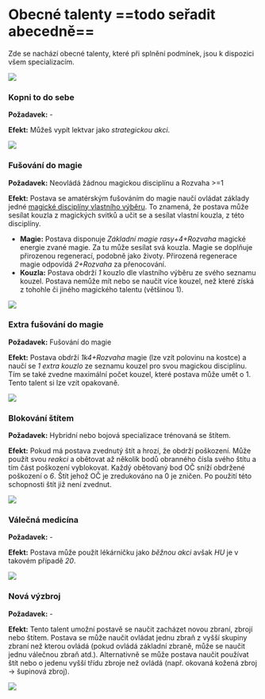 # Obecné talenty ==todo seřadit abecedně==

Zde se nachází obecné talenty, které při splnění podmínek, jsou k dispozici všem specializacím.

<img src="/assets/sep_line.png"/>

### Kopni to do sebe

**Požadavek:** -

**Efekt:** Můžeš vypít lektvar jako *strategickou akci*.

<img src="/assets/sep_line.png"/>

### Fušování do magie

**Požadavek:** Neovládá žádnou magickou disciplínu a Rozvaha >=1

**Efekt:** Postava se amatérským fušováním do magie naučí ovládat základy jedné [magické disciplíny vlastního výběru](https://pravidla.tkds.cz/Zasazen%C3%AD%20%28%C5%BD%C3%A1nry%29/Star%C3%BD%20sv%C4%9Bt%20%28Fantasy%29/magic/#magicke-esence-discipliny-a-seznamy-kouzel). To znamená, že postava může sesílat kouzla z magických svitků a učit se a sesílat vlastní kouzla, z této disciplíny.

- **Magie:** Postava disponuje *Základní magie rasy+4+Rozvaha* magické energie zvané magie. Za tu může sesílat svá kouzla. Magie se doplňuje přirozenou regenerací, podobně jako životy. Přirozená regenerace magie odpovídá *2+Rozvaha* za přenocování.
- **Kouzla:** Postava obdrží *1* kouzlo dle vlastního výběru ze svého seznamu kouzel. Postava nemůže mít nebo se naučit více kouzel, než které získá z tohohle či jiného magického talentu (většinou 1).

<img src="/assets/sep_line.png"/>

### Extra fušování do magie

**Požadavek:** Fušování do magie

**Efekt:** Postava obdrží *1k4+Rozvaha* magie (lze vzít polovinu na kostce) a naučí se *1 extra kouzlo* ze seznamu kouzel pro svou magickou disciplínu. Tím se také zvedne maximální počet kouzel, které postava může umět o 1. Tento talent si lze vzít opakovaně.

<img src="/assets/sep_line.png"/>

### Blokování štítem

**Požadavek:** Hybridní nebo bojová specializace trénovaná se štítem.

**Efekt:** Pokud má postava zvednutý štít a hrozí, že obdrží poškození. Může použít svou *reakci* a obětovat až několik bodů obranného čísla svého štítu a tím část poškození vyblokovat. Každý obětovaný bod OČ sníží obdržené poškození o *6*. Štít jehož OČ je zredukováno na 0 je zničen. Po použití této schopnosti štít již není zvednut.

<img src="/assets/sep_line.png"/>

### Válečná medicína

**Požadavek:** -

**Efekt:** Postava může použít lékárničku jako *běžnou akci* avšak *HU* je v takovém případě *20*.

<img src="/assets/sep_line.png"/>

### Nová výzbroj

**Požadavek:** -

**Efekt:** Tento talent umožní postavě se naučit zacházet novou zbraní, zbrojí nebo štítem. Postava se může naučit ovládat jednu zbraň z vyšší skupiny zbraní než kterou ovládá (pokud ovládá základní zbraně, může se naučit jednu válečnou zbraň atd.). Alternativně se může postava naučit používat štít nebo o jedenu vyšší třídu zbroje než ovládá (např. okovaná kožená zbroj -> šupinová zbroj).

<img src="/assets/sep_line.png"/>